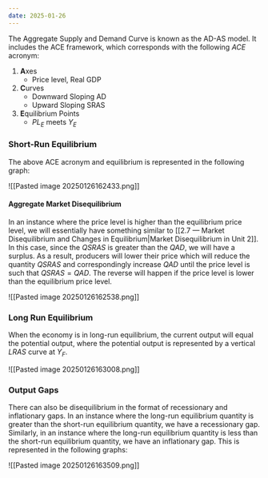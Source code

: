 ```yaml
---
date: 2025-01-26
---
```

The Aggregate Supply and Demand Curve is known as the AD-AS model. It includes the ACE framework, which corresponds with the following *ACE* acronym:
1. **A**xes
	- Price level, Real GDP
2. **C**urves
	- Downward Sloping AD
	- Upward Sloping SRAS
3. **E**quilibrium Points
	- $PL_E$ meets $Y_E$
### Short-Run Equilibrium
The above ACE acronym and equilibrium is represented in the following graph:

![[Pasted image 20250126162433.png]]
#### Aggregate Market Disequilibrium
In an instance where the price level is higher than the equilibrium price level, we will essentially have something similar to [[2.7 — Market Disequilibrium and Changes in Equilibrium|Market Disequilibrium in Unit 2]]. In this case, since the $QSRAS$ is greater than the $QAD$, we will have a surplus. As a result, producers will lower their price which will reduce the quantity $QSRAS$ and correspondingly increase $QAD$ until the price level is such that $QSRAS=QAD$. The reverse will happen if the price level is lower than the equilibrium price level. 

![[Pasted image 20250126162538.png]]
### Long Run Equilibrium 
When the economy is in long-run equilibrium, the current output will equal the potential output, where the potential output is represented by a vertical $LRAS$ curve at $Y_F$. 

![[Pasted image 20250126163008.png]]

### Output Gaps
There can also be disequilibrium in the format of recessionary and inflationary gaps. In an instance where the long-run equilibrium quantity is greater than the short-run equilibrium quantity, we have a recessionary gap. Similarly, in an instance where the long-run equilibrium quantity is less than the short-run equilibrium quantity, we have an inflationary gap. This is represented in the following graphs:

![[Pasted image 20250126163509.png]]